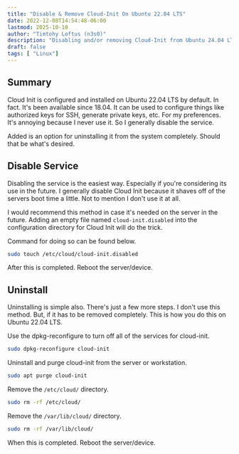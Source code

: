```yaml
---
title: "Disable & Remove Cloud-Init On Ubuntu 22.04 LTS"
date: 2022-12-08T14:54:48-06:00
lastmod: 2025-10-10
author: "Timtohy Loftus (n3s0)"
description: "Disabling and/or removing Cloud-Init from Ubuntu 24.04 LTS."
draft: false
tags: [ "Linux"]
---
```


## Summary

Cloud Init is configured and installed on Ubuntu 22.04 LTS by default.
In fact. It's been available since 18.04. It can be used to configure
things like authorized keys for SSH, generate private keys, etc.
For my preferences. It's annoying because I never use it. So I generally
disable the service.

Added is an option for uninstalling it from the system completely.
Should that be what's desired.

## Disable Service

Disabling the service is the easiest way. Especially if you're
considering its use in the future. I generally disable Cloud Init
because it shaves off of the servers boot time a little. Not to mention
I don't use it at all.

I would recommend this method in case it's needed on the server in the
future. Adding an empty file named ```cloud-init.disabled``` into the
configuration directory for Cloud Init will do the trick.

Command for doing so can be found below.

```sh
sudo touch /etc/cloud/cloud-init.disabled
```

After this is completed. Reboot the server/device.

## Uninstall

Uninstalling is simple also. There's just a few more steps. I don't use
this method. But, if it has to be removed completely. This is how you do
this on Ubuntu 22.04 LTS.

Use the dpkg-reconfigure to turn off all of the services for cloud-init.

```sh
sudo dpkg-reconfigure cloud-init
```

Uninstall and purge cloud-init from the server or workstation.

```sh
sudo apt purge cloud-init
```

Remove the ```/etc/cloud/``` directory.

```sh
sudo rm -rf /etc/cloud/
```

Remove the ```/var/lib/cloud/``` directory.

```sh
sudo rm -rf /var/lib/cloud/
```

When this is completed. Reboot the server/device.


